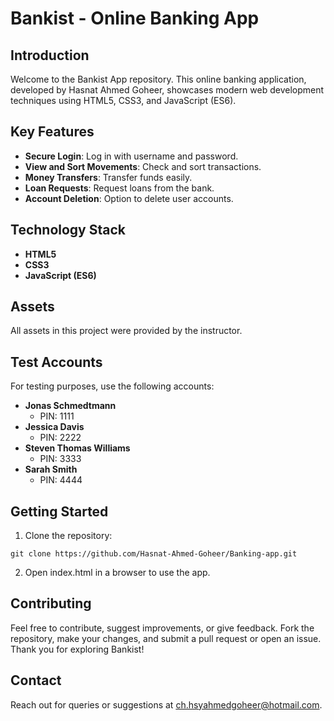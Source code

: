 # Bankist - Online Banking App

## Introduction

Welcome to the Bankist App repository. This online banking application, developed by Hasnat Ahmed Goheer, showcases modern web development techniques using HTML5, CSS3, and JavaScript (ES6).

## Key Features

- **Secure Login**: Log in with username and password.
- **View and Sort Movements**: Check and sort transactions.
- **Money Transfers**: Transfer funds easily.
- **Loan Requests**: Request loans from the bank.
- **Account Deletion**: Option to delete user accounts.

## Technology Stack

- **HTML5**
- **CSS3**
- **JavaScript (ES6)**

## Assets

All assets in this project were provided by the instructor.

## Test Accounts

For testing purposes, use the following accounts:

- **Jonas Schmedtmann**
  - PIN: 1111
- **Jessica Davis**
  - PIN: 2222
- **Steven Thomas Williams**
  - PIN: 3333
- **Sarah Smith**
  - PIN: 4444

## Getting Started

1. Clone the repository:
  ```
  git clone https://github.com/Hasnat-Ahmed-Goheer/Banking-app.git
  ```
2. Open index.html in a browser to use the app.

## Contributing
Feel free to contribute, suggest improvements, or give feedback. Fork the repository, make your changes, and submit a pull request or open an issue.
Thank you for exploring Bankist!

## Contact
Reach out for queries or suggestions at [ch.hsyahmedgoheer@hotmail.com](mailto:ch.hsyahmedgoheer@hotmail.com).

<!---
Repository URL: https://github.com/Hasnat-Ahmed-Goheer/Banking-app
--->
